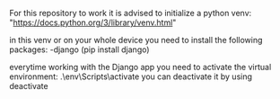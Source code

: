 For this repository to work it is advised to initialize a python venv: "https://docs.python.org/3/library/venv.html"

in this venv or on your whole device you need to install the following packages:
-django (pip install django)


everytime working with the Django app you need to activate the virtual environment:
.\env\Scripts\activate
you can deactivate it by using deactivate


